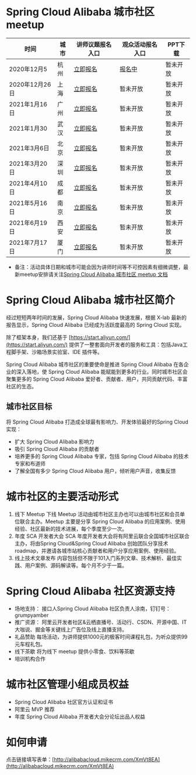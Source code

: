 # Spring Cloud Alibaba 城市社区meetup
| 时间 | 城市 | 讲师议题报名入口 | 观众活动报名入口 | PPT下载 |
| --- | --- | --- | --- | --- |
| 2020年12月5 | 杭州 | [立即报名](http://alibabacloud.mikecrm.com/vgf3zWH) | [报名中](https://www.huodongxing.com/event/3571620702811) | 暂未开放 |
| 2020年12月26日 | 上海 | [立即报名](http://alibabacloud.mikecrm.com/vgf3zWH) | 暂未开放 | 暂未开放 |
| 2021年1月16日 | 广州 | [立即报名](http://alibabacloud.mikecrm.com/vgf3zWH) | 暂未开放 | 暂未开放 |
| 2021年1月30 | 武汉 | [立即报名](http://alibabacloud.mikecrm.com/vgf3zWH) | 暂未开放 | 暂未开放 |
| 2021年3月6日 | 北京 | [立即报名](http://alibabacloud.mikecrm.com/vgf3zWH) | 暂未开放 | 暂未开放 |
| 2021年3月20日 | 深圳 | [立即报名](http://alibabacloud.mikecrm.com/vgf3zWH) | 暂未开放 | 暂未开放 |
| 2021年4月10日 | 成都 | [立即报名](http://alibabacloud.mikecrm.com/vgf3zWH) | 暂未开放 | 暂未开放 |
| 2021年5月16日 | 南京 | [立即报名](http://alibabacloud.mikecrm.com/vgf3zWH) | 暂未开放 | 暂未开放 |
| 2021年6月19日 | 西安 | [立即报名](http://alibabacloud.mikecrm.com/vgf3zWH) | 暂未开放 | 暂未开放 |
| 2021年7月17日 | 厦门 | [立即报名](http://alibabacloud.mikecrm.com/vgf3zWH) | 暂未开放 | 暂未开放 |



- 备注：活动具体日期和城市可能会因为讲师时间等不可控因素有细微调整，最新meetup安排请关注[Spring Cloud Alibaba 城市社区 meetup 文档](https://github.com/alibaba/spring-cloud-alibaba/wiki/Spring-Cloud-Alibaba-%E5%9F%8E%E5%B8%82%E7%A4%BE%E5%8C%BA-meetup)



# Spring Cloud Alibaba 城市社区简介


经过短短两年时间的发展，Spring Cloud Alibaba 快速发展，根据 X-lab 最新的报告显示，Spring Cloud Alibaba 已经成为活跃度最高的 Spring Cloud 实现。


除了框架本身，我们还基于 [https://start.aliyun.com/](https://start.aliyun.com/) 提供了一整套面向开发者的服务和工具：包括Java工程脚手架、沙箱场景实验室、IDE 插件等。


Spring Cloud Alibaba 城市社区的重要使命是推进 Spring Cloud Alibaba 在各企业的深入落地，使 Spring Cloud Alibaba 能赋能到更多的行业。同时城市社区会聚集更多的 Spring Cloud Alibaba 爱好者、贡献者、用户，共同贡献代码、丰富社区的生态。


## 城市社区目标


将 Spring Cloud Alibaba 打造成全球最有影响力、开发体验最好的Spring Cloud实现：


- 扩大 Spring Cloud Alibaba 影响力
- 吸引 Spring Cloud Alibaba 的贡献者
- 培养更多的 Spring Cloud Alibaba 专家，包括 Spring Cloud Alibaba 的技术专家和布道师
- 了解全国有多少 Spring Cloud Alibaba 用户，倾听用户声音，收集反馈



# 城市社区的主要活动形式


1. 线下 Meetup
下线 Meetup 活动由城市社区主办也可以由城市社区和会员单位联合主办。Meetup 主要是分享 Spring Cloud Alibaba 的应用案例、使用经验、社区最新的技术进展，每个季度至少一次。
1. 年度 SCA 开发者大会
SCA 年度开发者大会将有阿里云联合全国城市社区联合主办，将由Spring Cloud&Spring Cloud Alibaba 创始团队分享技术 roadmap，并邀请各城市站核心贡献者和用户分享应用案例、使用经验。
1. 线上技术文章发布
内容包括但不限于101入门系列文章、技术解析、最佳实践、用户案例、源码解读等。每个月不少于一篇。



# Spring Cloud Alibaba 社区资源支持


- 场地支持：
接口人Spring Cloud Alibaba 社区负责人涂南，钉钉号：grumpyamber
- 推广资源：
阿里云开发者社区&云栖直播号、活动行、CSDN、开源中国、IT大咖说、掘金等关键线上广告位及线上直播支持。
- 礼品赞助
每场活动，为讲师提供1000元的极客时间课程礼包，为听众提供99元车程礼包。
- 线下茶歇
将为线下 meetup 提供小零食、饮料等茶歇
- 培训机构合作



# 城市社区管理小组成员权益


- Spring Cloud Alibaba 社区官方认证和证书
- 阿里云 MVP 推荐
- 年度 Spring Cloud Alibaba 开发者大会分论坛出品人权益



# 如何申请


点击链接填写表单：[http://alibabacloud.mikecrm.com/XmVt8EA](http://alibabacloud.mikecrm.com/XmVt8EA)
